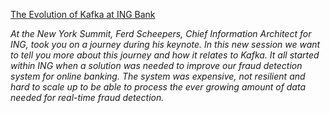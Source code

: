 [The Evolution of Kafka at ING Bank](https://www.confluent.io/kafka-summit-london18/the-evolution-of-kafka-at-ing-bank)

*At the New York Summit, Ferd Scheepers, Chief Information Architect for ING, took you on a journey during his keynote. In this new session we want to tell you more about this journey and how it relates to Kafka. It all started within ING when a solution was needed to improve our fraud detection system for online banking. The system was expensive, not resilient and hard to scale up to be able to process the ever growing amount of data needed for real-time fraud detection.*